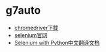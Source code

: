 # g7auto

- [chromedriver下载](https://chromedriver.chromium.org/downloads)
- [selenium官网](https://www.selenium.dev/)
- [Selenium with Python中文翻译文档](https://selenium-python-zh.readthedocs.io/en/latest/index.html)
